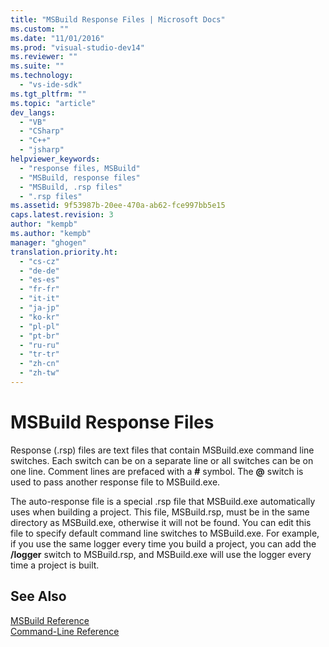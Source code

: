 ```yaml
---
title: "MSBuild Response Files | Microsoft Docs"
ms.custom: ""
ms.date: "11/01/2016"
ms.prod: "visual-studio-dev14"
ms.reviewer: ""
ms.suite: ""
ms.technology: 
  - "vs-ide-sdk"
ms.tgt_pltfrm: ""
ms.topic: "article"
dev_langs: 
  - "VB"
  - "CSharp"
  - "C++"
  - "jsharp"
helpviewer_keywords: 
  - "response files, MSBuild"
  - "MSBuild, response files"
  - "MSBuild, .rsp files"
  - ".rsp files"
ms.assetid: 9f53987b-20ee-470a-ab62-fce997bb5e15
caps.latest.revision: 3
author: "kempb"
ms.author: "kempb"
manager: "ghogen"
translation.priority.ht: 
  - "cs-cz"
  - "de-de"
  - "es-es"
  - "fr-fr"
  - "it-it"
  - "ja-jp"
  - "ko-kr"
  - "pl-pl"
  - "pt-br"
  - "ru-ru"
  - "tr-tr"
  - "zh-cn"
  - "zh-tw"
---
```

# MSBuild Response Files
Response (.rsp) files are text files that contain MSBuild.exe command line switches. Each switch can be on a separate line or all switches can be on one line. Comment lines are prefaced with a **#** symbol. The **@** switch is used to pass another response file to MSBuild.exe.  
  
 The auto-response file is a special .rsp file that MSBuild.exe automatically uses when building a project. This file, MSBuild.rsp, must be in the same directory as MSBuild.exe, otherwise it will not be found. You can edit this file to specify default command line switches to MSBuild.exe. For example, if you use the same logger every time you build a project, you can add the **/logger** switch to MSBuild.rsp, and MSBuild.exe will use the logger every time a project is built.  
  
## See Also  
 [MSBuild Reference](../msbuild/msbuild-reference.md)   
 [Command-Line Reference](../msbuild/msbuild-command-line-reference.md)